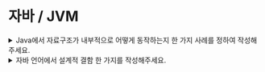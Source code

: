 # 자바 / JVM

<details>
  <summary>Java에서 자료구조가 내부적으로 어떻게 동작하는지 한 가지 사례를 정하여 작성해주세요.</summary>
  </br>
  <p>ArrayList는 내부적으로 Object[]\(elementData)을 이용하여 데이터를 저장하고 있습니다. 동적인 길이 증가를 위하여 size가 elementData의 길이값보다 커지려고 한다면 grow()를 이용하여 길이를 증가 시키고 Arrays의 Copy관련 함수를 통해서 확장된 크기의 배열에 기존 데이터를 복사합니다.</p>
</details>

<details>
  <summary>자바 언어에서 설계적 결함 한 가지를 작성해주세요.</summary>
  </br>
  <p>자바 언어의 설계적 결함은 Nullable하다는 점입니다. 최근 코틀린과 가장 많이 비교되는 부분으로 태생적으로 null이라는 값을 Default로 포함하고 있습니다. 이것은 많은 RuntimeException을 발생 시키는 원인이자 불필요한 검증 코드가 발생하는 부분이라고 생각합니다.</p>
  <p>또 다른 자바의 설계적 결함은 기본 자료구조 중 하나인 Stack의 Vector 상속입니다. Stack은 LIFO이라고 불리는 대표적인 자료구조입니다. Stack은 Vector를 상속 받고 있기 때문에 중간에 데이터가 삽입될 수 있어 LIFO라는 특성을 꺠질 수 있습니다. synchronized 키워드가 붙어 있어서 Thread-safe 하지만 Lock이 걸리기 때문에 성능이 떨어질 수 있습니다. 자바는 이에 대한 대안으로 ArrayDeque를 제안하지만 Deque 역시 LIFO를 깰 수 있기 때문에 사용 시에는 유의해서 사용해야 합니다.</p>
</details>

